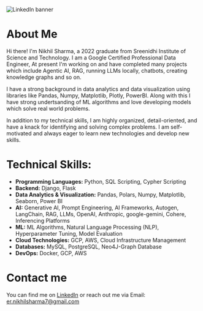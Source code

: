 <!---
KirkYagami/KirkYagami is a ✨ special ✨ repository because its `README.md` (this file) appears on your GitHub profile.
You can click the Preview link to take a look at your changes.
--->

![LinkedIn banner](https://user-images.githubusercontent.com/106730135/210165772-977e7977-9204-48ba-b85c-efb70617eb18.png)

# About Me
Hi there! I'm Nikhil Sharma, a 2022 graduate from Sreenidhi Institute of Science and Technology. I am a Google Certified Professional Data Engineer, At present I'm working on and have completed many projects which include Agentic AI, RAG, running LLMs locally, chatbots, creating knowledge graphs and so on.

I have a strong background in data analytics and data visualization using libraries like Pandas, Numpy, Matplotlib, Plotly, PowerBI.
Along with this I have strong undertsanding of ML algorithms and love developing models which solve real world problems.

In addition to my technical skills, I am highly organized, detail-oriented, and have a knack for identifying and solving complex problems. I am self-motivated and always eager to learn new technologies and develop new skills.


# Technical Skills:
- **Programming Languages:** Python, SQL Scripting, Cypher Scripting
- **Backend:** Django, Flask
- **Data Analytics & Visualization:** Pandas, Polars, Numpy, Matplotlib, Seaborn, Power BI
- **AI:** Generative AI, Prompt Engineering, AI Frameworks, Autogen, LangChain, RAG, LLMs, OpenAI, Anthropic, google-gemini, Cohere, Inferencing Platforms
- **ML:** ML Algorithms, Natural Language Processing (NLP), Hyperparameter Tuning, Model Evaluation
- **Cloud Technologies:** GCP, AWS, Cloud Infrastructure Management
- **Databases:** MySQL, PostgreSQL, Neo4J-Graph Database
- **DevOps:** Docker, GCP, AWS

# Contact me
You can find me on [LinkedIn](https://www.linkedin.com/in/-nikhil/) or reach out me via Email: er.nikhilsharma7@gmail.com 
